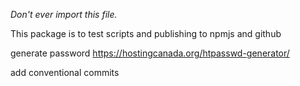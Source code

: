 *Don't ever import this file.*

This package is to test scripts and publishing to npmjs and github


generate password https://hostingcanada.org/htpasswd-generator/


add conventional commits
